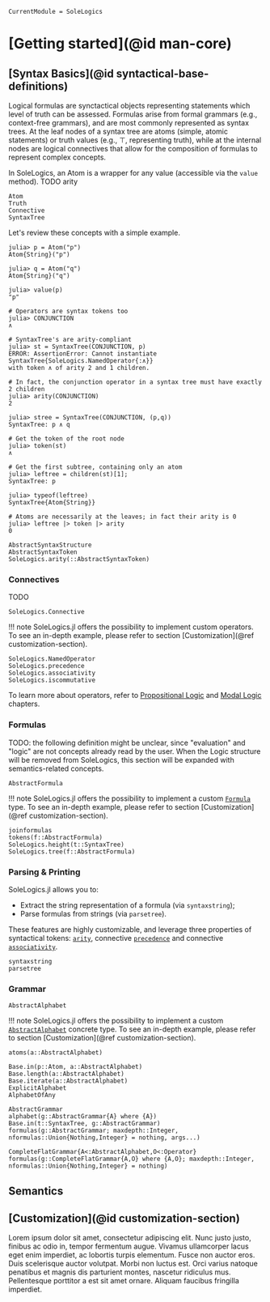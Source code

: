 ```@meta
CurrentModule = SoleLogics
```

# [Getting started](@id man-core)

## [Syntax Basics](@id syntactical-base-definitions)

Logical formulas are synctactical objects representing statements which level of truth can be assessed.
Formulas arise from formal grammars (e.g., context-free grammars), and are most commonly represented as syntax trees.
At the leaf nodes of a syntax tree are atoms (simple, atomic statements) or truth values (e.g., ⊤, representing truth),
while at the internal nodes are logical connectives that allow for the composition of formulas to represent complex concepts.

In SoleLogics, an Atom is a wrapper for any value (accessible via the `value` method).
TODO
arity

```@docs
Atom
Truth
Connective
SyntaxTree
```

Let's review these concepts with a simple example.

```julia-repl
julia> p = Atom("p")
Atom{String}("p")

julia> q = Atom("q")
Atom{String}("q")

julia> value(p)
"p"

# Operators are syntax tokens too
julia> CONJUNCTION
∧

# SyntaxTree's are arity-compliant
julia> st = SyntaxTree(CONJUNCTION, p)
ERROR: AssertionError: Cannot instantiate SyntaxTree{SoleLogics.NamedOperator{:∧}} 
with token ∧ of arity 2 and 1 children.

# In fact, the conjunction operator in a syntax tree must have exactly 2 children 
julia> arity(CONJUNCTION)
2

julia> stree = SyntaxTree(CONJUNCTION, (p,q))
SyntaxTree: p ∧ q

# Get the token of the root node
julia> token(st)
∧

# Get the first subtree, containing only an atom
julia> leftree = children(st)[1]; 
SyntaxTree: p

julia> typeof(leftree)
SyntaxTree{Atom{String}}

# Atoms are necessarily at the leaves; in fact their arity is 0
julia> leftree |> token |> arity
0
```


```@docs
AbstractSyntaxStructure
AbstractSyntaxToken
SoleLogics.arity(::AbstractSyntaxToken)
```

### Connectives

TODO

```@docs
SoleLogics.Connective
```
!!! note
    SoleLogics.jl offers the possibility to implement custom operators. To see an in-depth example, please refer to section [Customization](@ref customization-section).

```@docs
SoleLogics.NamedOperator
SoleLogics.precedence
SoleLogics.associativity
SoleLogics.iscommutative
```

To learn more about operators, refer to [Propositional Logic](@ref) and [Modal Logic](@ref) chapters.

### Formulas

TODO: the following definition might be unclear, since "evaluation" and "logic" are not concepts already read by the user. When the Logic structure will be removed from SoleLogics, this section will be expanded with semantics-related concepts.

```@docs
AbstractFormula
```

!!! note
    SoleLogics.jl offers the possibility to implement a custom [`Formula`](@ref) type. To see an in-depth example, please refer to section [Customization](@ref customization-section).

```@docs
joinformulas
tokens(f::AbstractFormula)
SoleLogics.height(t::SyntaxTree)
SoleLogics.tree(f::AbstractFormula)
```

### Parsing & Printing
SoleLogics.jl allows you to: 

- Extract the string representation of a formula (via `syntaxstring`);
- Parse formulas from strings (via `parsetree`).

These features are highly customizable, and leverage three properties of syntactical tokens: [`arity`](@ref), connective [`precedence`](@ref) and connective [`associativity`](@ref).

```@docs
syntaxstring
parsetree
```

### Grammar

```@docs
AbstractAlphabet
```

!!! note
    SoleLogics.jl offers the possibility to implement a custom [`AbstractAlphabet`](@ref) concrete type. To see an in-depth example, please refer to section [Customization](@ref customization-section).

```@docs
atoms(a::AbstractAlphabet)

Base.in(p::Atom, a::AbstractAlphabet)
Base.length(a::AbstractAlphabet)
Base.iterate(a::AbstractAlphabet)
ExplicitAlphabet
AlphabetOfAny

AbstractGrammar
alphabet(g::AbstractGrammar{A} where {A})
Base.in(t::SyntaxTree, g::AbstractGrammar)
formulas(g::AbstractGrammar; maxdepth::Integer, nformulas::Union{Nothing,Integer} = nothing, args...)

CompleteFlatGrammar{A<:AbstractAlphabet,O<:Operator}
formulas(g::CompleteFlatGrammar{A,O} where {A,O}; maxdepth::Integer, nformulas::Union{Nothing,Integer} = nothing)
```

## Semantics

## [Customization](@id customization-section)
Lorem ipsum dolor sit amet, consectetur adipiscing elit. Nunc justo justo, finibus ac odio in, tempor fermentum augue. Vivamus ullamcorper lacus eget enim imperdiet, ac lobortis turpis elementum. Fusce non auctor eros. Duis scelerisque auctor volutpat. Morbi non luctus est. Orci varius natoque penatibus et magnis dis parturient montes, nascetur ridiculus mus. Pellentesque porttitor a est sit amet ornare. Aliquam faucibus fringilla imperdiet.
